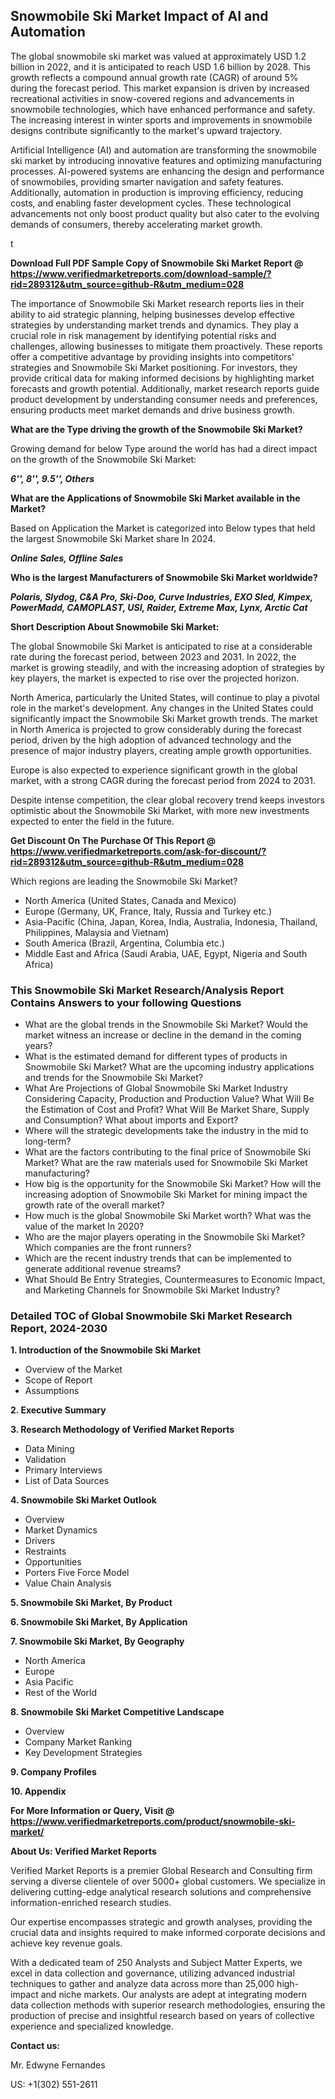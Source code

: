 <h2>Snowmobile Ski Market Impact of AI and Automation</h2><p>The global snowmobile ski market was valued at approximately USD 1.2 billion in 2022, and it is anticipated to reach USD 1.6 billion by 2028. This growth reflects a compound annual growth rate (CAGR) of around 5% during the forecast period. This market expansion is driven by increased recreational activities in snow-covered regions and advancements in snowmobile technologies, which have enhanced performance and safety. The increasing interest in winter sports and improvements in snowmobile designs contribute significantly to the market's upward trajectory.</p><p>Artificial Intelligence (AI) and automation are transforming the snowmobile ski market by introducing innovative features and optimizing manufacturing processes. AI-powered systems are enhancing the design and performance of snowmobiles, providing smarter navigation and safety features. Additionally, automation in production is improving efficiency, reducing costs, and enabling faster development cycles. These technological advancements not only boost product quality but also cater to the evolving demands of consumers, thereby accelerating market growth.</p>t</p><p id="" class=""><strong>Download Full PDF Sample Copy of Snowmobile Ski Market Report @ <a href="https://www.verifiedmarketreports.com/download-sample/?rid=289312&utm_source=github-R&utm_medium=028" target="_blank">https://www.verifiedmarketreports.com/download-sample/?rid=289312&utm_source=github-R&utm_medium=028</a></strong></p><p>The importance of&nbsp;Snowmobile Ski Market research reports lies in their ability to aid strategic planning, helping businesses develop effective strategies by understanding market trends and dynamics. They play a crucial role in risk management by identifying potential risks and challenges, allowing businesses to mitigate them proactively. These reports offer a competitive advantage by providing insights into competitors' strategies and Snowmobile Ski Market positioning. For investors, they provide critical data for making informed decisions by highlighting market forecasts and growth potential. Additionally, market research reports guide product development by understanding consumer needs and preferences, ensuring products meet market demands and drive business growth.</p><p><strong>What are the&nbsp;Type driving the growth of the Snowmobile Ski Market?</strong></p><p id="" class="">Growing demand for below Type around the world has had a direct impact on the growth of the Snowmobile Ski Market:</p><em><strong>6'', 8'', 9.5'', Others</strong></em></p><strong>What are the&nbsp;Applications&nbsp;of Snowmobile Ski Market available in the Market?</strong></p><p id="" class="">Based on Application the Market is categorized into Below types that held the largest Snowmobile Ski Market share In 2024.</p><em><strong>Online Sales, Offline Sales</strong></em></p><strong>Who is the largest Manufacturers of Snowmobile Ski Market worldwide?</strong></p><p><em><strong>Polaris, Slydog, C&A Pro, Ski-Doo, Curve Industries, EXO Sled, Kimpex, PowerMadd, CAMOPLAST, USI, Raider, Extreme Max, Lynx, Arctic Cat</strong></em></p><p id="" class=""><strong>Short Description About Snowmobile Ski Market:</strong></p><p>The global Snowmobile Ski Market is anticipated to rise at a considerable rate during the forecast period, between 2023 and 2031. In 2022, the market is growing steadily, and with the increasing adoption of strategies by key players, the market is expected to rise over the projected horizon.</p><p>North America, particularly the United States, will continue to play a pivotal role in the market's development. Any changes in the United States could significantly impact the Snowmobile Ski Market growth trends. The market in North America is projected to grow considerably during the forecast period, driven by the high adoption of advanced technology and the presence of major industry players, creating ample growth opportunities.</p><p>Europe is also expected to experience significant growth in the global market, with a strong CAGR during the forecast period from 2024 to 2031.</p><p>Despite intense competition, the clear global recovery trend keeps investors optimistic about the Snowmobile Ski Market, with more new investments expected to enter the field in the future.</p><p id="" class=""><strong>Get Discount On The Purchase Of This Report @ <a href="https://www.verifiedmarketreports.com/ask-for-discount/?rid=289312&utm_source=github-R&utm_medium=028" target="_blank">https://www.verifiedmarketreports.com/ask-for-discount/?rid=289312&utm_source=github-R&utm_medium=028</a></strong></p>Which regions are leading the Snowmobile Ski Market?</p><ul><li>North America (United States, Canada and Mexico)</li><li>Europe (Germany, UK, France, Italy, Russia and Turkey etc.)</li><li>Asia-Pacific (China, Japan, Korea, India, Australia, Indonesia, Thailand, Philippines, Malaysia and Vietnam)</li><li>South America (Brazil, Argentina, Columbia etc.)</li><li>Middle East and Africa (Saudi Arabia, UAE, Egypt, Nigeria and South Africa)</li></ul><h3 id="" class="">This Snowmobile Ski Market Research/Analysis Report Contains Answers to your following Questions</h3><ul><li>What are the global trends in the Snowmobile Ski Market? Would the market witness an increase or decline in the demand in the coming years?</li><li>What is the estimated demand for different types of products in Snowmobile Ski Market? What are the upcoming industry applications and trends for the Snowmobile Ski Market?</li><li>What Are Projections of Global Snowmobile Ski Market Industry Considering Capacity, Production and Production Value? What Will Be the Estimation of Cost and Profit? What Will Be Market Share, Supply and Consumption? What about imports and Export?</li><li>Where will the strategic developments take the industry in the mid to long-term?</li><li>What are the factors contributing to the final price of Snowmobile Ski Market? What are the raw materials used for Snowmobile Ski Market manufacturing?</li><li>How big is the opportunity for the Snowmobile Ski Market? How will the increasing adoption of Snowmobile Ski Market for mining impact the growth rate of the overall market?</li><li>How much is the global Snowmobile Ski Market worth? What was the value of the market In 2020?</li><li>Who are the major players operating in the Snowmobile Ski Market? Which companies are the front runners?</li><li>Which are the recent industry trends that can be implemented to generate additional revenue streams?</li><li>What Should Be Entry Strategies, Countermeasures to Economic Impact, and Marketing Channels for Snowmobile Ski Market Industry?</li></ul><h3 id="" class="">Detailed TOC of Global Snowmobile Ski Market Research Report, 2024-2030</h3><p id="" class=""><strong>1. Introduction of the Snowmobile Ski Market</strong></p><ul><li>Overview of the Market</li><li>Scope of Report</li><li>Assumptions</li></ul><p id="" class=""><strong>2. Executive Summary</strong></p><p id="" class=""><strong>3. Research Methodology of Verified Market Reports</strong></p><ul><li>Data Mining</li><li>Validation</li><li>Primary Interviews</li><li>List of Data Sources</li></ul><p id="" class=""><strong>4. Snowmobile Ski Market Outlook</strong></p><ul><li>Overview</li><li>Market Dynamics</li><li>Drivers</li><li>Restraints</li><li>Opportunities</li><li>Porters Five Force Model</li><li>Value Chain Analysis</li></ul><p id="" class=""><strong>5. Snowmobile Ski Market, By Product</strong></p><p id="" class=""><strong>6. Snowmobile Ski Market, By Application</strong></p><p id="" class=""><strong>7. Snowmobile Ski Market, By Geography</strong></p><ul><li>North America</li><li>Europe</li><li>Asia Pacific</li><li>Rest of the World</li></ul><p id="" class=""><strong>8. Snowmobile Ski Market Competitive Landscape</strong></p><ul><li>Overview</li><li>Company Market Ranking</li><li>Key Development Strategies</li></ul><p id="" class=""><strong>9. Company Profiles</strong></p><p id="" class=""><strong>10. Appendix</strong></p><p id="" class=""><strong>For More Information or Query, Visit @ <a href="https://www.verifiedmarketreports.com/product/snowmobile-ski-market/" target="_blank">https://www.verifiedmarketreports.com/product/snowmobile-ski-market/</a></strong></p><p id="" class=""><strong>About Us: Verified Market Reports</strong></p><p id="" class="">Verified Market Reports is a premier Global Research and Consulting firm serving a diverse clientele of over 5000+ global customers. We specialize in delivering cutting-edge analytical research solutions and comprehensive information-enriched research studies.</p><p id="" class="">Our expertise encompasses strategic and growth analyses, providing the crucial data and insights required to make informed corporate decisions and achieve key revenue goals.</p><p id="" class="">With a dedicated team of 250 Analysts and Subject Matter Experts, we excel in data collection and governance, utilizing advanced industrial techniques to gather and analyze data across more than 25,000 high-impact and niche markets. Our analysts are adept at integrating modern data collection methods with superior research methodologies, ensuring the production of precise and insightful research based on years of collective experience and specialized knowledge.</p><p id="" class=""><strong>Contact us:</strong></p><p id="" class="">Mr. Edwyne Fernandes</p><p id="" class="">US: +1(302) 551-2611</p>